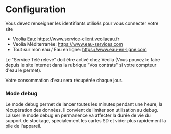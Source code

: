# Configuration

Vous devez renseigner les identifiants utilisés pour vous connecter votre site
- Veolia Eau: https://www.service-client.veoliaeau.fr
- Veolia Méditerranée: https://www.eau-services.com
- Tout sur mon eau / Eau en ligne: https://www.eau-en-ligne.com

Le "Service Télé relevé" doit être activé chez Veolia (Vous pouvez le faire depuis le site Internet dans la rubrique "Vos contrats" si votre compteur d'eau le permet).

Votre consommation d'eau sera récupérée chaque jour.

### Mode debug

Le mode debug permet de lancer toutes les minutes pendant une heure, la récupération des données. Il convient de limiter son utilisation au debug.
Laisser le mode debug en permanence va affecter la durée de vie du support de stockage, spécialement les cartes SD et vider plus rapidement la pile de l'appareil.

